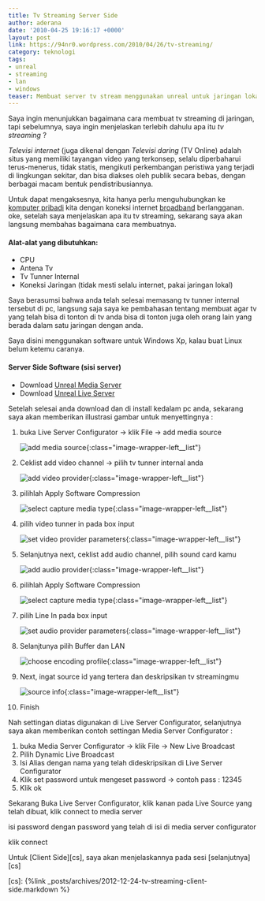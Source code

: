 ```yaml
---
title: Tv Streaming Server Side
author: aderana
date: '2010-04-25 19:16:17 +0000'
layout: post
link: https://94nr0.wordpress.com/2010/04/26/tv-streaming/
category: teknologi
tags:
- unreal
- streaming
- lan
- windows
teaser: Membuat server tv stream menggunakan unreal untuk jaringan lokal.
---
```


Saya ingin menunjukkan bagaimana cara membuat tv streaming di jaringan, tapi sebelumnya, saya ingin menjelaskan terlebih dahulu apa itu *tv streaming* ? 

<dfn>Televisi internet</dfn> (juga dikenal dengan <dfn>Televisi daring</dfn> (TV Online) adalah situs yang memiliki tayangan video yang terkonsep, selalu diperbaharui terus-menerus, tidak statis, mengikuti perkembangan peristiwa yang terjadi di lingkungan sekitar, dan bisa diakses oleh publik secara bebas, dengan berbagai macam bentuk pendistribusiannya. 

Untuk dapat mengaksesnya, kita hanya perlu menguhubungkan ke [komputer pribadi][kp] kita dengan koneksi internet [broadband][bro] berlangganan. oke, setelah saya menjelaskan apa itu tv streaming, sekarang saya akan langsung membahas bagaimana cara membuatnya.

#### Alat-alat yang dibutuhkan:

* CPU
* Antena Tv
* Tv Tunner Internal
* Koneksi Jaringan (tidak mesti selalu internet, pakai jaringan lokal)

Saya berasumsi bahwa anda telah selesai memasang tv tunner internal tersebut di pc, langsung saja saya ke pembahasan tentang membuat agar tv yang telah bisa di tonton di tv anda bisa di tonton juga oleh orang lain yang berada dalam satu jaringan dengan anda.

Saya disini menggunakan software untuk Windows Xp, kalau buat Linux belum ketemu caranya.

#### Server Side Software (sisi server)

* Download [Unreal Media Server][ums]
* Download [Unreal Live Server][uls]

Setelah selesai anda download dan di install kedalam pc anda, sekarang saya akan memberikan illustrasi gambar untuk menyettingnya :

1. buka Live Server Configurator → klik File → add media source

   ![add media source](/i/1.png){:class="image-wrapper-left__list"}

2. Ceklist add video channel → pilih tv tunner internal anda

   ![add video provider](/i/2.png){:class="image-wrapper-left__list"}

3. pilihlah Apply Software Compression

   ![select capture media type](/i/3.png){:class="image-wrapper-left__list"}

4. pilih video tunner in pada box input

   ![set video provider parameters](/i/4.png){:class="image-wrapper-left__list"}

5. Selanjutnya next, ceklist add audio channel, pilih sound card kamu

   ![add audio provider](/i/5.png){:class="image-wrapper-left__list"}

6. pilihlah Apply Software Compression

   ![select capture media type](/i/6.png){:class="image-wrapper-left__list"}

7. pilih Line In pada box input

   ![set audio provider parameters](/i/7.png){:class="image-wrapper-left__list"}

8. Selanjtunya pilih Buffer dan LAN

   ![choose encoding profile](/i/8.png){:class="image-wrapper-left__list"}

9. Next, ingat source id yang tertera dan deskripsikan tv streamingmu

   ![source info](/i/9.png){:class="image-wrapper-left__list"}

10. Finish


Nah settingan diatas digunakan di Live Server Configurator, selanjutnya saya akan memberikan contoh settingan Media Server Configurator :

1. buka Media Server Configurator → klik File → New Live Broadcast
2. Pilih Dynamic Live Broadcast
3. Isi Alias dengan nama yang telah dideskripsikan di Live Server Configurator
4. Klik set password untuk mengeset password → contoh pass : 12345
5. Klik ok


Sekarang Buka Live Server Configurator, klik kanan pada Live Source yang telah dibuat, klik connect to media server

isi password dengan password yang telah di isi di media server configurator

klik connect

Untuk [Client Side][cs], saya akan menjelaskannya pada sesi [selanjutnya][cs]

[kp]: http://id.wikipedia.org/wiki/Komputer_pribadi
[bro]: http://id.wikipedia.org/wiki/Broadband
[ums]: http://www.umediaserver.net/bin/UMediaServer.zip
[uls]: http://www.umediaserver.net/bin/ULiveServer.zip
[cs]: {%link _posts/archives/2012-12-24-tv-streaming-client-side.markdown %}